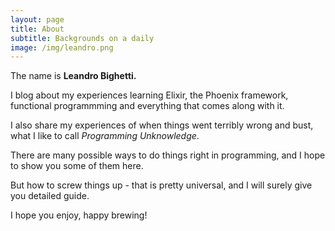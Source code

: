 ```yaml
---
layout: page
title: About
subtitle: Backgrounds on a daily
image: /img/leandro.png
---
```


The name is __Leandro Bighetti.__

I blog about my experiences learning Elixir, the Phoenix framework, functional programmming and everything that comes along with it.

I also share my experiences of when things went terribly wrong and bust,  
what I like to call _Programming Unknowledge_.

There are many possible ways to do things right in programming, and I hope to show you some of them here.

But how to screw things up - that is pretty universal, and I will surely give you detailed guide.

I hope you enjoy,
happy brewing!
